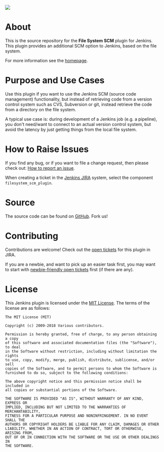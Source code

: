 [![][ButlerImage]][homepage] 

# About
This is the source repository for the **File System SCM** plugin for Jenkins.
This plugin provides an additional SCM option to Jenkins, based on the file
system.

For more information see the [homepage].

# Purpose and Use Cases

Use this plugin if you want to use the Jenkins SCM (source code management)
functionality, but instead of retrieving code from a version control system such
as CVS, Subversion or git, instead retrieve the code from a directory on the
file system.

A typical use case is: during development of a Jenkins job (e.g. a pipeline),
you don't need/want to connect to an actual version control system, but avoid
the latency by just getting things from the local file system. 

# How to Raise Issues

If you find any bug, or if you want to file a change request, then please
check out:
[How to report an issue](https://wiki.jenkins.io/display/JENKINS/How+to+report+an+issue).

When creating a ticket in the [Jenkins JIRA](https://issues.jenkins-ci.org/)
system, select the component `filesystem_scm_plugin`.

# Source
The source code can be found on
[GitHub](https://github.com/jenkinsci/filesystem_scm-plugin). Fork us!

# Contributing

Contributions are welcome! Check out the
[open tickets](https://issues.jenkins-ci.org/issues/?jql=project%20%3D%20JENKINS%20AND%20status%20in%20%28Open%2C%20Reopened%29%20AND%20component%20%3D%20filesystem_scm-plugin)
for this plugin in JIRA.

If you are a newbie, and want to pick up an easier task first, you may
want to start with
[newbie-friendly open tickets](https://issues.jenkins-ci.org/issues/?jql=project%20%3D%20JENKINS%20AND%20status%20in%20%28Open%2C%20Reopened%29%20AND%20component%20%3D%20filesystem_scm-plugin%20AND%20labels%20%3D%20newbie-friendly)
first (if there are any).

# License
This Jenkins plugin is licensed under the
[MIT License](https://github.com/jenkinsci/jenkins/raw/master/LICENSE.txt).
The terms of the license are as follows:

    The MIT License (MIT)

    Copyright (c) 2009-2018 Various contributors. 

    Permission is hereby granted, free of charge, to any person obtaining a copy
    of this software and associated documentation files (the "Software"), to deal
    in the Software without restriction, including without limitation the rights
    to use, copy, modify, merge, publish, distribute, sublicense, and/or sell
    copies of the Software, and to permit persons to whom the Software is
    furnished to do so, subject to the following conditions:

    The above copyright notice and this permission notice shall be included in
    all copies or substantial portions of the Software.

    THE SOFTWARE IS PROVIDED "AS IS", WITHOUT WARRANTY OF ANY KIND, EXPRESS OR
    IMPLIED, INCLUDING BUT NOT LIMITED TO THE WARRANTIES OF MERCHANTABILITY,
    FITNESS FOR A PARTICULAR PURPOSE AND NONINFRINGEMENT. IN NO EVENT SHALL THE
    AUTHORS OR COPYRIGHT HOLDERS BE LIABLE FOR ANY CLAIM, DAMAGES OR OTHER
    LIABILITY, WHETHER IN AN ACTION OF CONTRACT, TORT OR OTHERWISE, ARISING FROM,
    OUT OF OR IN CONNECTION WITH THE SOFTWARE OR THE USE OR OTHER DEALINGS IN
    THE SOFTWARE.
    
[ButlerImage]: https://jenkins.io/sites/default/files/jenkins_logo.png
[homepage]: https://plugins.jenkins.io/filesystem_scm

